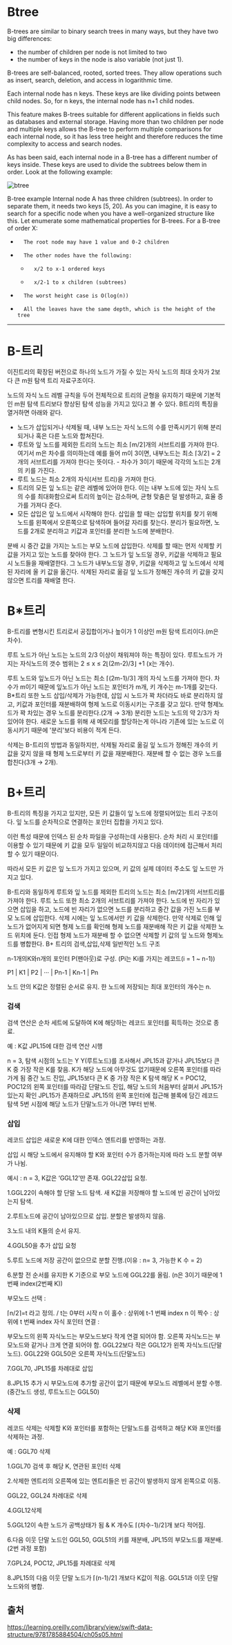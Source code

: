# Btree

B-trees are similar to binary search trees in many ways, but they have two big differences: 
   - the number of children per node is not limited to two
   - the number of keys in the node is also variable (not just 1).

B-trees are self-balanced, rooted, sorted trees. They allow operations such as insert, search, deletion, and access in logarithmic time.

Each internal node has n keys. These keys are like dividing points between child nodes. So, for n keys, the internal node has n+1 child nodes.

This feature makes B-trees suitable for different applications in fields such as databases and external storage.
Having more than two children per node and multiple keys allows the B-tree to perform multiple comparisons for each internal node,
so it has less tree height and therefore reduces the time complexity to access and search nodes.

As has been said, each internal node in a B-tree has a different number of keys inside. 
These keys are used to divide the subtrees below them in order.
Look at the following example:

![btree](https://user-images.githubusercontent.com/66079439/183341737-42fa5a96-8871-4a5f-b8b0-78bbfc38b6e7.jpeg)

B-tree example
Internal node A has three children (subtrees). In order to separate them, it needs two keys [5, 20]. As you can imagine, it is easy to search for a specific node when you have a well-organized structure like this.
Let enumerate some mathematical properties for B-trees.
For a B-tree of order X:
* 		The root node may have 1 value and 0-2 children
* 		The other nodes have the following:
    * 		x/2 to x-1 ordered keys
    * 		x/2-1 to x children (subtrees)
* 		The worst height case is O(log(n))
* 		All the leaves have the same depth, which is the height of the tree

------------------------------------------------------------------------------------------------------------------------------------------------

# B-트리
이진트리의 확장된 버전으로 하나의 노드가 가질 수 있는 자식 노드의 최대 숫자가 2보다 큰 m원 탐색 트리 자료구조이다.

노드의 자식 노드 레벨 규칙을 두어 전체적으로 트리의 균형을 유지하기 때문에 기본적인 m원 탐색 트리보다 향상된 탐색 성능을 가지고 있다고 볼 수 있다. B트리의 특징을 열거하면 아래와 같다.

   - 노드가 삽입되거나 삭제될 때, 내부 노드는 자식 노드의 수를 만족시키기 위해 분리되거나 혹은 다른 노드와 합쳐진다.
   - 루트와 잎 노드를 제외한 트리의 노드는 최소 ⌈m/2⌉개의 서브트리를 가져야 한다. 여기서 m은 차수를 의미하는데 예를 들어 m이 3이면, 내부노드는 최소 ⌈3/2⌉ = 2개의 서브트리를 가져야 한다는 뜻이다.    - 차수가 3이기 때문에 각각의 노드는 2개의 키를 가진다.
   - 루트 노드는 최소 2개의 자식(서브 트리)을 가져야 한다.
   - 트리의 모든 잎 노드는 같은 레벨에 있어야 한다. 이는 내부 노드에 있는 자식 노드의 수를 최대화함으로써 트리의 높이는 감소하며, 균형 맞춤은 덜 발생하고, 효율 증가를 가져다 준다.
   - 모든 삽입은 잎 노드에서 시작해야 한다. 삽입을 할 때는 삽입할 위치를 찾기 위해 노드를 왼쪽에서 오른쪽으로 탐색하며 들어갈 자리를 찾는다. 분리가 필요하면, 노드를 2개로 분리하고 키값과 포인터를 분리한 노드에 분배한다.
 
분배 시 중간 값을 가지는 노드는 부모 노드에 삽입한다.
삭제를 할 때는 먼저 삭제할 키값을 가지고 있는 노드를 찾아야 한다. 그 노드가 잎 노드일 경우, 키값을 삭제하고 필요 시 노드들을 재배열한다.
그 노드가 내부노드일 경우, 키값을 삭제하고 잎 노드에서 삭제된 자리에 올 키 값을 옮긴다. 삭제된 자리로 옮길 잎 노드가 정해진 개수의 키 값을 갖지 않으면 트리를 재배열 한다.


# B*트리
B-트리를 변형시킨 트리로서 공집합이거나 높이가 1 이상인 m원 탐색 트리이다.(m은 차수).

루트 노드가 아닌 노드는 노드의 2/3 이상이 채워져야 하는 특징이 있다. 루트노드가 가지는 자식노드의 갯수 범위는 2 ≤ x ≤ 2⌊(2m-2)/3⌋ +1 (x는 개수).

루트 노드와 잎노드가 아닌 노드는 최소 ⌈(2m-1)/3⌉ 개의 자식 노드를 가져야 한다. 차수가 m이기 때문에 잎노드가 아닌 노드는 포인터가 m개, 키 개수는 m-1개를 갖는다.
B*트리 또한 노드 삽입/삭제가 가능한데, 삽입 시 노드가 꽉 차더라도 바로 분리하지 않고, 키값과 포인터를 재분배하여 형제 노드로 이동시키는 구조를 갖고 있다. 만약 형제노드가 꽉 차있는 경우 노드를 분리한다.(2개 → 3개) 분리한 노드는 노드의 약 2/3가 차있어야 한다. 새로운 노드를 위해 새 메모리를 할당하는게 아니라 기존에 있는 노드로 이동시키기 때문에 '분리'보다 비용이 적게 든다.

삭제는 B-트리의 방법과 동일하지만, 삭제될 자리로 옮길 잎 노드가 정해진 개수의 키 값을 갖지 않을 때 형제 노드로부터 키 값을 재분배한다. 재분배 할 수 없는 경우 노드를 합친다(3개 → 2개).


# B+트리
B-트리의 특징을 가지고 있지만, 모든 키 값들이 잎 노드에 정렬되어있는 트리 구조이다. 잎 노드를 순차적으로 연결하는 포인터 집합을 가지고 있다.

이런 특성 때문에 인덱스 된 순차 파일을 구성하는데 사용된다. 순차 처리 시 포인터를 이용할 수 있기 때문에 키 값을 모두 일일이 비교하지않고 다음 데이터에 접근해서 처리할 수 있기 때문이다.

따라서 모든 키 값은 잎 노드가 가지고 있으며, 키 값의 실제 데이터 주소도 잎 노드만 가지고 있다.

B-트리와 동일하게 루트와 잎 노드를 제외한 트리의 노드는 최소 ⌈m/2⌉개의 서브트리를 가져야 한다.
루트 노드 또한 최소 2개의 서브트리를 가져야 한다.
노드에 빈 자리가 있으면 삽입을 하고, 노드에 빈 자리가 없으면 노드를 분리하고 중간 값을 가진 노드를 부모 노드에 삽입한다.
삭제 시에는 잎 노드에서만 키 값을 삭제한다.
만약 삭제로 인해 잎 노드가 없어지게 되면 형제 노드를 확인해 형제 노드를 재분배해 작은 키 값을 삭제한 노드 위치에 둔다.
인접 형제 노드가 재분배 할 수 없으면 삭제할 키 값의 잎 노드와 형제노드를 병합한다.
B+ 트리의 검색,삽입,삭제
일반적인 노드 구조

n-1개의K와n개의 포인터 P(팬아웃)로 구성.  (Pi는 Ki를 가지는 레코드(i = 1 ~ n-1))

P1 | K1 | P2 | ··· | Pn-1 | Kn-1 | Pn

노드 안의 K값은 정렬된 순서로 유지. 한 노드에 저장되는 최대 포인터의 개수는 n.

### 검색
검색 연산은 순차 세트에 도달하여 K에 해당하는 레코드 포인터를 획득하는 것으로 종료.

예 : K값 JPL15에 대한 검색 연산 시행

n = 3, 탐색 시점의 노드는 Y
Y(루트노드)를 조사해서 JPL15과 같거나 JPL15보다 큰 K 중 가장 작은 K를 찾음.
K가 해당 노드에 아무것도 없기때문에 오른쪽 포인터를 따라가게 됨
중간 노드 진입, JPL15보다 큰 K 중 가장 작은 K 탐색
해당 K = POC12, POC12의 왼쪽 포인터를 따라감
단말노드 진입, 해당 노드의 처음부터 살펴서 JPL15가 있는지 확인
JPL15가 존재하므로 JPL15의 왼쪽 포인터에 접근해 블록에 담긴 레코드 탐색
5번 시점에 해당 노드가 단말노드가 아니면 1부터 반복.

### 삽입
레코드 삽입은 새로운 K에 대한 인덱스 엔트리를 반영하는 과정.

삽입 시 해당 노드에서 유지해야 할 K와 포인터 수가 증가하는지에 따라 노드 분할 여부가 나뉨.

예시 :  n = 3, K값은 ‘GGL12’만 존재. GGL22삽입 요청.

1.GGL22이 속해야 할 단말 노드 탐색. 새 K값을 저장해야 할 노드에 빈 공간이 남아있는지 탐색.

2.루트노드에 공간이 남아있으므로 삽입. 분할은 발생하지 않음.

3.노드 내의 K들의 순서 유지.


4.GGL50을 추가 삽입 요청

5.루트 노드에 저장 공간이 없으므로 분할 진행.(이유 : n= 3, 가능한 K 수 = 2)

6.분할 전 순서를 유지한 K 기준으로 부모 노드에 GGL22를 올림. (n은  3이기 때문에 1번째 index(2번째 K))

부모노드 선택 :

⌈n/2⌉=t 라고 정의. / t는 0부터 시작
n 이 홀수 : 상위에 t-1 번째 index
n 이 짝수 : 상위에 t 번째 index
자식 포인터 연결  :

부모노드의 왼쪽 자식노드는 부모노드보다 작게 연결 되어야 함.
오른쪽 자식노드는 부모노드와 같거나 크게 연결 되어야 함.
GGL22보다 작은 GGL12가 왼쪽 자식노드(단말노드). GGL22와 GGL50은 오른쪽 자식노드(단말노드)

7.GGL70, JPL15를 차례대로 삽입

8.JPL15 추가 시 부모노드에 추가할 공간이 없기 때문에 부모노드 레벨에서 분할 수행.(중간노드 생성, 루트노드는 GGL50)



### 삭제
레코드 삭제는 삭제할 K와 포인터를 포함하는 단말노드를 검색하고 해당 K와 포인터를 삭제하는 과정.

예 : GGL70 삭제



1.GGL70 검색 후 해당 K, 연관된 포인터 삭제

2.삭제한 엔트리의 오른쪽에 있는 엔트리들은 빈 공간이 발생하지 않게 왼쪽으로 이동.

GGL22, GGL24 차례대로 삭제


4.GGL12삭제

5.GGL12이 속한 노드가 공백상태가 됨 & K 개수도 ⌈(차수-1)/2⌉개 보다 적어짐.

6.다음 이웃 단말 노드인 GGL50, GGL51의 키를 재분배, JPL15의 부모노드를 재분배. (2번 과정 포함)



7.GPL24, POC12, JPL15를 차례대로 삭제

8.JPL15의 다음 이웃 단말 노드가 ⌈(n-1)/2⌉ 개보다 K값이 적음. GGL51과 이웃 단말 노드와의 병합.




## 출처
https://learning.oreilly.com/library/view/swift-data-structure/9781785884504/ch05s05.html
